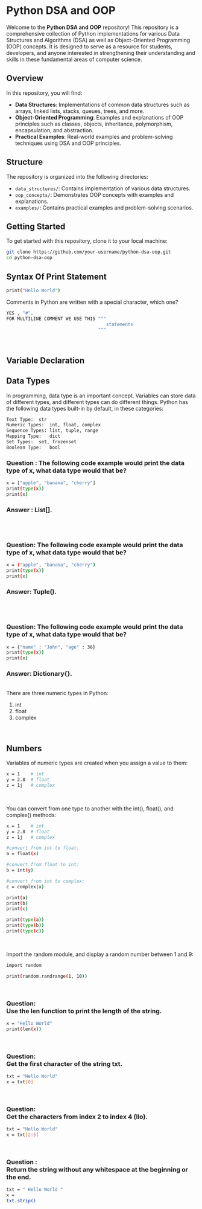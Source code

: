 # Python DSA and OOP

Welcome to the **Python DSA and OOP** repository! This repository is a comprehensive collection of Python implementations for various Data Structures and Algorithms (DSA) as well as Object-Oriented Programming (OOP) concepts. It is designed to serve as a resource for students, developers, and anyone interested in strengthening their understanding and skills in these fundamental areas of computer science.

## Overview

In this repository, you will find:

- **Data Structures**: Implementations of common data structures such as arrays, linked lists, stacks, queues, trees, and more.
- **Object-Oriented Programming**: Examples and explanations of OOP principles such as classes, objects, inheritance, polymorphism, encapsulation, and abstraction.
- **Practical Examples**: Real-world examples and problem-solving techniques using DSA and OOP principles.

## Structure

The repository is organized into the following directories:

- `data_structures/`: Contains implementation of various data structures.
- `oop_concepts/`: Demonstrates OOP concepts with examples and explanations.
- `examples/`: Contains practical examples and problem-solving scenarios.

## Getting Started

To get started with this repository, clone it to your local machine:

```bash
git clone https://github.com/your-username/python-dsa-oop.git
cd python-dsa-oop
```

## Syntax Of Print Statement
```bash
print("Hello World")
```

Comments in Python are written with a special character, which one?
```bash
YES , "#".
FOR MULTILINE COMMENT WE USE THIS """  
                                     statements
                                  """
```

<br>

## Variable Declaration 

## Data Types

In programming, data type is an important concept.
Variables can store data of different types, and different types can do different things.
Python has the following data types built-in by default, in these categories:

```bash
Text Type:	str
Numeric Types:	int, float, complex
Sequence Types:	list, tuple, range
Mapping Type:	dict
Set Types:	set, frozenset
Boolean Type:	bool
```

### Question : The following code example would print the data type of x, what data type would that be?

```bash
x = ["apple", "banana", "cherry"]
print(type(x))
print(x)
```
### Answer : List[].
<br>
<br>

### Question: The following code example would print the data type of x, what data type would that be?

```bash
x = ("apple", "banana", "cherry")
print(type(x))
print(x)
```
### Answer: Tuple().

<br>
<br>

### Question: The following code example would print the data type of x, what data type would that be?

```bash
x = {"name" : "John", "age" : 36}
print(type(x))
print(x)
```
### Answer: Dictionary{}.

<br>
There are three numeric types in Python:

1. int
2. float
3. complex

<br>

## Numbers
Variables of numeric types are created when you assign a value to them:

```bash
x = 1    # int
y = 2.8  # float
z = 1j   # complex
```

<br>

You can convert from one type to another with the int(), float(), and complex() methods:
```bash
x = 1    # int
y = 2.8  # float
z = 1j   # complex

#convert from int to float:
a = float(x)

#convert from float to int:
b = int(y)

#convert from int to complex:
c = complex(x)

print(a)
print(b)
print(c)

print(type(a))
print(type(b))
print(type(c))
```

<br>

Import the random module, and display a random number between 1 and 9:
```bash
import random

print(random.randrange(1, 10))
```

<br>


### Question: <br>Use the len function to print the length of the string.

```bash
x = "Hello World"
print(len(x))
```

<br>

### Question: <br>Get the first character of the string txt.

```bash
txt = "Hello World"
x = txt[0]
```
<br>

### Question: <br>Get the characters from index 2 to index 4 (llo).

```bash
txt = "Hello World"
x = txt[2:5]
```

<br>

### Question : <br>Return the string without any whitespace at the beginning or the end.

```bash
txt = " Hello World "
x = 
txt.strip()
```

<br>

